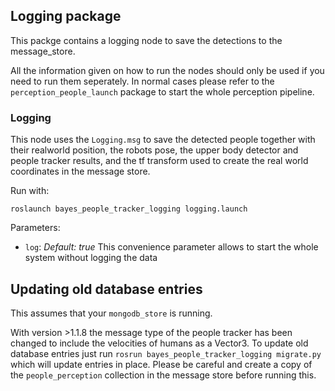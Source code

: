 ## Logging package
This packge contains a logging node to save the detections to the message_store.

All the information given on how to run the nodes should only be used if you need to run them seperately. In normal cases please refer to the `perception_people_launch` package to start the whole perception pipeline.

### Logging
This node uses the `Logging.msg` to save the detected people together with their realworld position, the robots pose, the upper body detector and people tracker results, and the tf transform used to create the real world coordinates in the message store.

Run with:

`roslaunch bayes_people_tracker_logging logging.launch`

Parameters:
* `log`: _Default: true_ This convenience parameter allows to start the whole system without logging the data

## Updating old database entries

This assumes that your `mongodb_store` is running.

With version >1.1.8 the message type of the people tracker has been changed to include the velocities of humans as a Vector3. To update old database entries just run `rosrun bayes_people_tracker_logging migrate.py` which will update entries in place. Please be careful and create a copy of the `people_perception` collection in the message store before running this.

